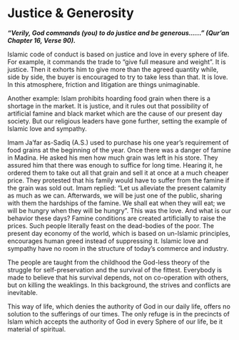 Justice & Generosity
====================

***“Verily, God commands (you) to do justice and be generous…...”
(Qur’an Chapter 16, Verse 90).***

Islamic code of conduct is based on justice and love in every sphere of
life. For example, it commands the trade to “give full measure and
weight”. It is justice. Then it exhorts him to give more than the agreed
quantity while, side by side, the buyer is encouraged to try to take
less than that. It is love. In this atmosphere, friction and litigation
are things unimaginable.

Another example: Islam prohibits hoarding food grain when there is a
shortage in the market. It is justice, and it rules out that possibility
of artificial famine and black market which are the cause of our present
day society. But our religious leaders have gone further, setting the
example of Islamic love and sympathy.

Imam Ja’far as-Sadiq (A.S.) used to purchase his one year’s requirement
of food grains at the beginning of the year. Once there was a danger of
famine in Madina. He asked his men how much grain was left in his store.
They assured him that there was enough to suffice for long time. Hearing
it, he ordered them to take out all that grain and sell it at once at a
much cheaper price. They protested that his family would have to suffer
from the famine if the grain was sold out. Imam replied: “Let us
alleviate the present calamity as much as we can. Afterwards, we will be
just one of the public, sharing with them the hardships of the famine.
We shall eat when they will eat; we will be hungry when they will be
hungry”. This was the love. And what is our behavior these days? Famine
conditions are created artificially to raise the prices. Such people
literally feast on the dead-bodies of the poor. The present day economy
of the world, which is based on un-Islamic principles, encourages human
greed instead of suppressing it. Islamic love and sympathy have no room
in the structure of today’s commerce and industry.

The people are taught from the childhood the God-less theory of the
struggle for self-preservation and the survival of the fittest.
Everybody is made to believe that his survival depends, not on
co-operation with others, but on killing the weaklings. In this
background, the strives and conflicts are inevitable.

This way of life, which denies the authority of God in our daily life,
offers no solution to the sufferings of our times. The only refuge is in
the precincts of Islam which accepts the authority of God in every
Sphere of our life, be it material of spiritual.


